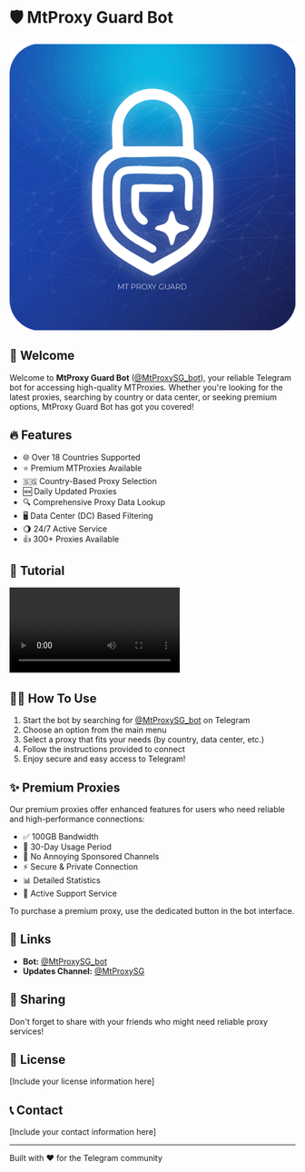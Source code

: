 # 🛡️ MtProxy Guard Bot

![MtProxy Guard Bot Banner](./images/banner.png)

## 👋 Welcome

Welcome to **MtProxy Guard Bot** ([@MtProxySG_bot](https://t.me/MtProxySG_bot)), your reliable Telegram bot for accessing high-quality MTProxies. Whether you're looking for the latest proxies, searching by country or data center, or seeking premium options, MtProxy Guard Bot has got you covered!

## 🔥 Features

- 🌐 Over 18 Countries Supported
- ⭐️ Premium MTProxies Available
- 🇸🇬 Country-Based Proxy Selection
- 🆕 Daily Updated Proxies
- 🔍 Comprehensive Proxy Data Lookup
- 🖥️ Data Center (DC) Based Filtering
- 🌖 24/7 Active Service
- 👍 300+ Proxies Available

## 📸 Tutorial
![Main Tutorial](./images/tutorial.mp4)

## 🧑‍💻 How To Use

1. Start the bot by searching for [@MtProxySG_bot](https://t.me/MtProxySG_bot) on Telegram
2. Choose an option from the main menu
3. Select a proxy that fits your needs (by country, data center, etc.)
4. Follow the instructions provided to connect
5. Enjoy secure and easy access to Telegram!

## ✨ Premium Proxies

Our premium proxies offer enhanced features for users who need reliable and high-performance connections:

- ✅ 100GB Bandwidth
- 📆 30-Day Usage Period
- 🚫 No Annoying Sponsored Channels
- ⚡️ Secure & Private Connection
- 📊 Detailed Statistics
- 💬 Active Support Service

To purchase a premium proxy, use the dedicated button in the bot interface.

## 🔗 Links

- **Bot:** [@MtProxySG_bot](https://t.me/MtProxySG_bot)
- **Updates Channel:** [@MtProxySG](https://t.me/MtProxySG)

## 🤝 Sharing

Don't forget to share with your friends who might need reliable proxy services!

## 📝 License

[Include your license information here]

## 📞 Contact

[Include your contact information here]

---

Built with ❤️ for the Telegram community